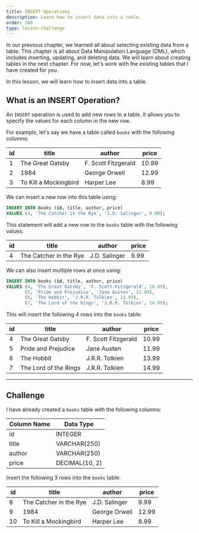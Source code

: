 ```yaml
---
title: INSERT Operations
description: Learn how to insert data into a table.
order: 100
type: lesson-challenge
---
```


In our previous chapter, we learned all about selecting existing data from a table. This chapter is all about Data Manipulation Language (DML), which includes inserting, updating, and deleting data. We will learn about creating tables in the next chapter. For now, let's work with the existing tables that I have created for you.

In this lesson, we will learn how to insert data into a table.

## What is an INSERT Operation?

An `INSERT` operation is used to add new rows to a table. It allows you to specify the values for each column in the new row.

For example, let's say we have a table called `books` with the following columns:

| id  | title                 | author              | price |
| --- | --------------------- | ------------------- | ----- |
| 1   | The Great Gatsby      | F. Scott Fitzgerald | 10.99 |
| 2   | 1984                  | George Orwell       | 12.99 |
| 3   | To Kill a Mockingbird | Harper Lee          | 8.99  |

We can insert a new row into this table using:

```sql
INSERT INTO books (id, title, author, price)
VALUES (4, 'The Catcher in the Rye', 'J.D. Salinger', 9.99);
```

This statement will add a new row to the `books` table with the following values:

| id  | title                  | author        | price |
| --- | ---------------------- | ------------- | ----- |
| 4   | The Catcher in the Rye | J.D. Salinger | 9.99  |

We can also insert multiple rows at once using:

```sql
INSERT INTO books (id, title, author, price)
VALUES (4, 'The Great Gatsby', 'F. Scott Fitzgerald', 10.99),
       (5, 'Pride and Prejudice', 'Jane Austen', 11.99),
       (6, 'The Hobbit', 'J.R.R. Tolkien', 13.99),
       (7, 'The Lord of the Rings', 'J.R.R. Tolkien', 14.99);
```

This will insert the following 4 rows into the `books` table:

| id  | title                 | author              | price |
| --- | --------------------- | ------------------- | ----- |
| 4   | The Great Gatsby      | F. Scott Fitzgerald | 10.99 |
| 5   | Pride and Prejudice   | Jane Austen         | 11.99 |
| 6   | The Hobbit            | J.R.R. Tolkien      | 13.99 |
| 7   | The Lord of the Rings | J.R.R. Tolkien      | 14.99 |

---

## Challenge

I have already created a `books` table with the following columns:

| Column Name | Data Type      |
| ----------- | -------------- |
| id          | INTEGER        |
| title       | VARCHAR(250)   |
| author      | VARCHAR(250)   |
| price       | DECIMAL(10, 2) |

Insert the following 3 rows into the `books` table:

| id  | title                  | author        | price |
| --- | ---------------------- | ------------- | ----- |
| 8   | The Catcher in the Rye | J.D. Salinger | 9.99  |
| 9   | 1984                   | George Orwell | 12.99 |
| 10  | To Kill a Mockingbird  | Harper Lee    | 8.99  |
